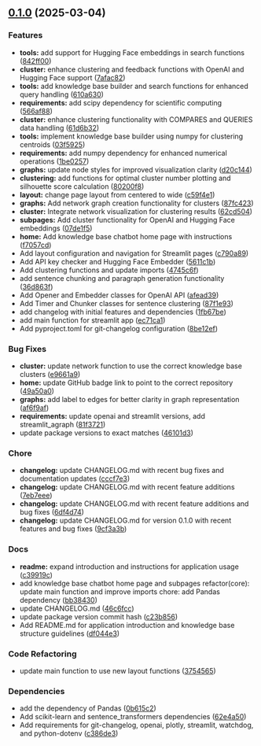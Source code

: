 <!-- insertion marker -->
<a name="0.1.0"></a>

## [0.1.0](https://github.com///compare/80a9aff242459778774bdc9f2d10d85f51b99aee...0.1.0) (2025-03-04)

### Features

- **tools:** add support for Hugging Face embeddings in search functions ([842ff00](https://github.com///commit/842ff001bececb45879a3ff54628ccf20b3e98aa))
- **cluster:** enhance clustering and feedback functions with OpenAI and Hugging Face support ([7afac82](https://github.com///commit/7afac8295e92e6a8f7c58e934082cf5c7f38af90))
- **tools:** add knowledge base builder and search functions for enhanced query handling ([610a630](https://github.com///commit/610a6301f933bcb93c44cc9938564d5dc87b9720))
- **requirements:** add scipy dependency for scientific computing ([566af88](https://github.com///commit/566af88c5912b9f8c07ba9670cb22ff85d16644d))
- **cluster:** enhance clustering functionality with COMPARES and QUERIES data handling ([61d6b32](https://github.com///commit/61d6b32b0cda517905228406e0fdf46bb023c028))
- **tools:** implement knowledge base builder using numpy for clustering centroids ([03f5925](https://github.com///commit/03f59257d8dd9eed27460a3f0e1f399a2089a7b4))
- **requirements:** add numpy dependency for enhanced numerical operations ([1be0257](https://github.com///commit/1be0257026f2882d9e8d4195fb75b10981303774))
- **graphs:** update node styles for improved visualization clarity ([d20c144](https://github.com///commit/d20c144ffa4faea1f7f4aa55e2d0258fc36d174b))
- **clustering:** add functions for optimal cluster number plotting and silhouette score calculation ([80200f8](https://github.com///commit/80200f8e5cca0e0d5d4ccfd2c743ce87d060767f))
- **layout:** change page layout from centered to wide ([c59f4e1](https://github.com///commit/c59f4e1a4184601502035d5f3236d1edb205fd30))
- **graphs:** Add network graph creation functionality for clusters ([87fc423](https://github.com///commit/87fc4234a2773f2c9310fb80665330ee7877f4a2))
- **cluster:** Integrate network visualization for clustering results ([62cd504](https://github.com///commit/62cd5048186cf403bc1471634b0f2a34c575beca))
- **subpages:** Add cluster functionality for OpenAI and Hugging Face embeddings ([07de1f5](https://github.com///commit/07de1f556b14a5d889ca2e0be0b0d7bae12fe28a))
- **home:** Add knowledge base chatbot home page with instructions ([f7057cd](https://github.com///commit/f7057cdcb443df2af202ec362515756d49401e03))
- Add layout configuration and navigation for Streamlit pages ([c790a89](https://github.com///commit/c790a89ebc0743449dbbaaa374788a0b474a5e9b))
- Add API key checker and Hugging Face Embedder ([5611c1b](https://github.com///commit/5611c1be8bf250ad6e76fec451a751b311f7029f))
- Add clustering functions and update imports ([4745c6f](https://github.com///commit/4745c6f06d806ae3629caddab11de00d89b5e83f))
- add sentence chunking and paragraph generation functionality ([36d863f](https://github.com///commit/36d863fb38d45aa4c20d2d1e38e8757b08aae711))
- Add Opener and Embedder classes for OpenAI API ([afead39](https://github.com///commit/afead39013d367759f0067ed42e7b6e69cc3314a))
- Add Timer and Chunker classes for sentence clustering ([87f1e93](https://github.com///commit/87f1e93eac9878f8044302b95e82e8de6b276c1f))
- add changelog with initial features and dependencies ([1fb67be](https://github.com///commit/1fb67be00b987620f73f945e4320a16fc43e8c73))
- add main function for streamlit app ([ec71ca1](https://github.com///commit/ec71ca14f32127bd391c0a6a0970912722b45ce4))
- Add pyproject.toml for git-changelog configuration ([8be12ef](https://github.com///commit/8be12efcdae6ea8a11cd502e9ccd11473868e708))

### Bug Fixes

- **cluster:** update network function to use the correct knowledge base clusters ([e9661a9](https://github.com///commit/e9661a93b40484bd021bfd78cc6c18fac68a1238))
- **home:** update GitHub badge link to point to the correct repository ([49a50a0](https://github.com///commit/49a50a0a205e0fdbf9319a87f02deee56f40a6b6))
- **graphs:** add label to edges for better clarity in graph representation ([af6f9af](https://github.com///commit/af6f9afe2431d5d5a5059796f7e7495a7bdd63b8))
- **requirements:** update openai and streamlit versions, add streamlit_agraph ([81f3721](https://github.com///commit/81f372135e70f10a11fce51658cc6e3d4a656449))
- update package versions to exact matches ([46101d3](https://github.com///commit/46101d3bafc74cdd6ab5eef4b9b1e694b2351218))

### Chore

- **changelog:** update CHANGELOG.md with recent bug fixes and documentation updates ([cccf7e3](https://github.com///commit/cccf7e392a77198bc04ee0ae31e2a92a54eb46c6))
- **changelog:** update CHANGELOG.md with recent feature additions ([7eb7eee](https://github.com///commit/7eb7eee096ebd43e12edc7078c4234f4a68f93fe))
- **changelog:** update CHANGELOG.md with recent feature additions and bug fixes ([6df4d74](https://github.com///commit/6df4d74d94b93a9daaedfba5e1714203dd704ccf))
- **changelog:** update CHANGELOG.md for version 0.1.0 with recent features and bug fixes ([9cf3a3b](https://github.com///commit/9cf3a3b19c181b313003310d6eb936f94622ad05))

### Docs

- **readme:** expand introduction and instructions for application usage ([c39919c](https://github.com///commit/c39919c710855bddb788adf9ca78b60970e50ffd))
- add knowledge base chatbot home page and subpages refactor(core): update main function and improve imports chore: add Pandas dependency ([bb38430](https://github.com///commit/bb3843068a933a1668a959c253199f8d6cea5ece))
- update CHANGELOG.md ([46c6fcc](https://github.com///commit/46c6fccce870c11b57f72f38f7eda38a93877449))
- update package version commit hash ([c23b856](https://github.com///commit/c23b8560a5b107d8c34ba8b9821819f867d38ca1))
- Add README.md for application introduction and knowledge base structure guidelines ([df044e3](https://github.com///commit/df044e3ed12b7c74caf1a6f64f432e374a7fa08d))

### Code Refactoring

- update main function to use new layout functions ([3754565](https://github.com///commit/3754565f0bb42efa0327e3dc13cb22118a83f513))

### Dependencies

- add the dependency of Pandas ([0b615c2](https://github.com///commit/0b615c273d00fe3ffb233c65926f5f8eae2b609e))
- Add scikit-learn and sentence_transformers dependencies ([62e4a50](https://github.com///commit/62e4a5008283aa21f8f2b91b2c224371372c4a4f))
- Add requirements for git-changelog, openai, plotly, streamlit, watchdog, and python-dotenv ([c386de3](https://github.com///commit/c386de3dd342c0d9eaa610fd49c17203e1bb72a3))

